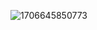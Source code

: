 ![1706645850773](https://github.com/hem675/Advanced-OSINT-Guide/assets/76170189/4a05579f-e7c8-4534-b738-e61ff57b171f)
